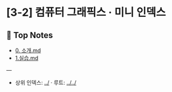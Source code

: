 # [3-2] 컴퓨터 그래픽스 · 미니 인덱스

## 📄 Top Notes
- [0. 소개.md](./0.%20%EC%86%8C%EA%B0%9C.md)
- [1.실습.md](./1.%EC%8B%A4%EC%8A%B5.md)

—
- 상위 인덱스: [../](../) · 루트: [../../](../../)

